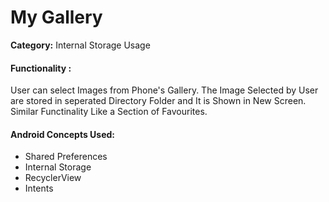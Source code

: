 <h1>My Gallery</h1>

<p><b>Category:</b> Internal Storage Usage</p>


<h4>Functionality : </h4>
<p>User can select Images from Phone's Gallery. The Image Selected by User are stored in seperated Directory Folder and It is Shown in New Screen. Similar Functinality Like a Section of Favourites.
</p>


<h4>Android Concepts Used:</h4>
<ul>
<li>Shared Preferences</li>
<li>Internal Storage</li>
<li>RecyclerView</li>
<li>Intents</li>
</ul>

